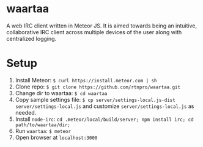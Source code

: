 waartaa
=======

A web IRC client written in Meteor JS. It is aimed towards being an intuitive, collaborative IRC client across
multiple devices of the user along with centralized logging.


Setup
=====
1. Install Meteor: ``$ curl https://install.meteor.com | sh``
1. Clone repo: ``$ git clone https://github.com/rtnpro/waartaa.git``
1. Change dir to waartaa: ``$ cd waartaa``
1. Copy sample settings file: ``$ cp server/settings-local.js-dist server/settings-local.js``
   and customize ``server/settings-local.js`` as needed.
1. Install ``node-irc``: ``cd .meteor/local/build/server; npm install irc; cd path/to/waartaa/dir;``
1. Run ``waartaa``: ``$ meteor``
1. Open browser at ``localhost:3000``
